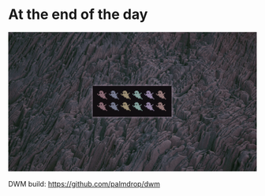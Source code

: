 # At the end of the day

![At the end of the day](.github/main.png)

DWM build: https://github.com/palmdrop/dwm
